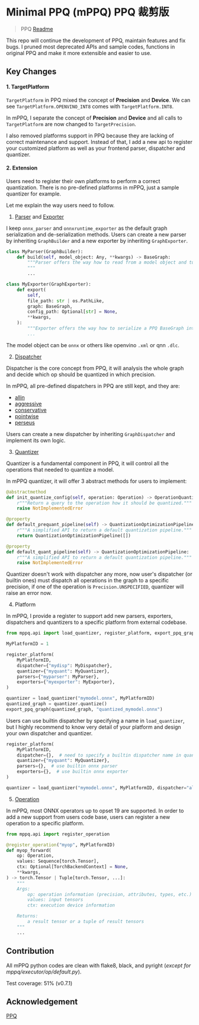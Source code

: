 # Minimal PPQ (mPPQ) PPQ 裁剪版

> PPQ [Readme](./README_PPQ.md)

This repo will continue the development of PPQ, maintain features and fix bugs.
I pruned most deprecated APIs and sample codes, functions in original PPQ and make it more extensible and easier to use.

## Key Changes

#### 1. TargetPlatform

`TargetPlatform` in PPQ mixed the concept of **Precision** and **Device**. We can see `TargetPlatform.OPENVINO_INT8` comes with `TargetPlatform.INT8`.

In mPPQ, I separate the concept of **Precision** and **Device** and all calls to `TargetPlatform` are now changed to `TargetPrecision`.

I also removed platforms support in PPQ because they are lacking of correct maintenance and support.
Instead of that, I add a new api to register your customized platform as well as your frontend parser, dispatcher and quantizer.

#### 2. Extension

Users need to register their own platforms to perform a correct quantization. There is no pre-defined platforms in mPPQ, just a sample quantizer for example.

Let me explain the way users need to follow.

1. [Parser](mppq/frontend/base.py#L14) and [Exporter](mppq/frontend/base.py#L15)

I keep `onnx_parser` and `onnxruntime_exporter` as the default graph serialization and de-serialization methods. Users can create a new parser by inheriting `GraphBuilder` and a new exporter by inheriting `GraphExporter`.

```python
class MyParser(GraphBuilder):
    def build(self, model_object: Any, **kwargs) -> BaseGraph:
        """Parser offers the way how to read from a model object and turn it into PPQ BaseGraph.
        """
        ...

class MyExporter(GraphExporter):
    def export(
        self,
        file_path: str | os.PathLike,
        graph: BaseGraph,
        config_path: Optional[str] = None,
        **kwargs,
    ):
        """Exporter offers the way how to serialize a PPQ BaseGraph into a model object.
        ...
```

The model object can be `onnx` or others like openvino `.xml` or qnn `.dlc`.


2. [Dispatcher](mppq/dispatcher/base.py#104)

Dispatcher is the core concept from PPQ, it will analysis the whole graph and decide which op should be quantized in which precision.

In mPPQ, all pre-defined dispatchers in PPQ are still kept, and they are:

- [allin](mppq/dispatcher/allin.py)
- [aggressive](mppq/dispatcher/aggressive.py)
- [conservative](mppq/dispatcher/conservative.py)
- [pointwise](mppq/dispatcher/pointwise.py)
- [perseus](mppq/dispatcher/perseus.py)

Users can create a new dispatcher by inheriting `GraphDispatcher` and implement its own logic.


3. [Quantizer](mppq/quantizer/base.py#L249)

Quantizer is a fundamental component in PPQ, it will control all the operations that needed to quantize a model.

In mPPQ quantizer, it will offer 3 abstract methods for users to implement:

```python
@abstractmethod
def init_quantize_config(self, operation: Operation) -> OperationQuantizationConfig:
    r"""Return a query to the operation how it should be quantized."""
    raise NotImplementedError

@property
def default_prequant_pipeline(self) -> QuantizationOptimizationPipeline:
    r"""A simplified API to return a default quantization pipeline."""
    return QuantizationOptimizationPipeline([])

@property
def default_quant_pipeline(self) -> QuantizationOptimizationPipeline:
    r"""A simplified API to return a default quantization pipeline."""
    raise NotImplementedError
```

Quantizer doesn't work with dispatcher any more, now user's dispatcher (or builtin ones) must dispatch all operations in the graph to a specific precision, if one of the operation is `Precision.UNSPECIFIED`, quantizer will raise an error now.

4. Platform

In mPPQ, I provide a register to support add new parsers, exporters, dispatchers and quantizers to a specific platform from external codebase.

```python
from mppq.api import load_quantizer, register_platform, export_ppq_graph

MyPlatformID = 1

register_platform(
    MyPlatformID,
    dispatcher={"mydisp": MyDispatcher},
    quantizer={"myquant": MyQuantizer},
    parsers={"myparser": MyParser},
    exporters={"myexporter": MyExporter},
)

quantizer = load_quantizer("mymodel.onnx", MyPlatformID)
quantized_graph = quantizer.quantize()
export_ppq_graph(quantized_graph, "quantized_mymodel.onnx")
```

Users can use builtin dispatcher by specifying a name in `load_quantizer`, but I highly recommend to know very detail of your platform and design your own dispatcher and quantizer.

```python
register_platform(
    MyPlatformID,
    dispatcher={},  # need to specify a builtin dispatcher name in quantize api
    quantizer={"myquant": MyQuantizer},
    parsers={},  # use builtin onnx parser
    exporters={},  # use builtin onnx exporter
)

quantizer = load_quantizer("mymodel.onnx", MyPlatformID, dispatcher="allin")
```


5. [Operation](mppq/executor/op/base.py#L135)

In mPPQ, most ONNX operators up to opset 19 are supported. In order to add a new support from users code base, users can register a new operation to a specific platform.

```python
from mppq.api import register_operation

@register_operation("myop", MyPlatformID)
def myop_forward(
    op: Operation,
    values: Sequence[torch.Tensor],
    ctx: Optional[TorchBackendContext] = None,
    **kwargs,
) -> torch.Tensor | Tuple[torch.Tensor, ...]:
    """
    Args:
        op: operation information (precision, attributes, types, etc.)
        values: input tensors
        ctx: execution device information

    Returns:
        a result tensor or a tuple of result tensors
    """
    ...
```


## Contribution

All mPPQ python codes are clean with flake8, black, and pyright (_except for mppq/executor/op/default.py_).

Test coverage: 51% (v0.7.1)

## Acknowledgement

[PPQ](https://github.com/OpenPPL/ppq)
